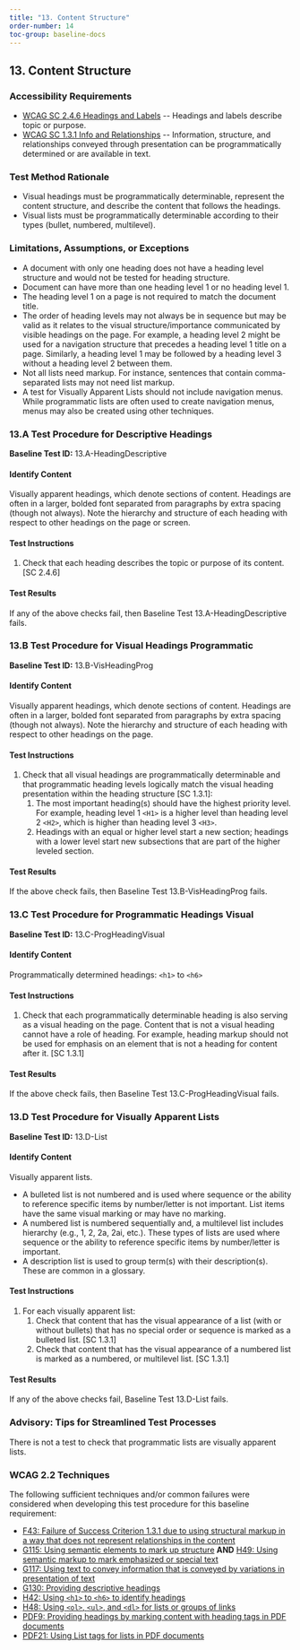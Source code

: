 ```yaml
---
title: "13. Content Structure"
order-number: 14
toc-group: baseline-docs
---
```


## 13. Content Structure

### Accessibility Requirements

-   [WCAG SC 2.4.6 Headings and Labels](https://www.w3.org/WAI/WCAG22/Understanding/headings-and-labels) -- Headings and labels describe topic or purpose.
-   [WCAG SC 1.3.1 Info and Relationships](https://www.w3.org/WAI/WCAG22/Understanding/info-and-relationships) -- Information, structure, and relationships conveyed through presentation can be programmatically determined or are available in text.

### Test Method Rationale

-   Visual headings must be programmatically determinable, represent the content structure, and describe the content that follows the headings.
-   Visual lists must be programmatically determinable according to their types (bullet, numbered, multilevel).

### Limitations, Assumptions, or Exceptions

-   A document with only one heading does not have a heading level structure and would not be tested for heading structure.
-   Document can have more than one heading level 1 or no heading level 1.
-   The heading level 1 on a page is not required to match the document title.
-   The order of heading levels may not always be in sequence but may be valid as it relates to the visual structure/importance communicated by visible headings on the page. For example, a heading level 2 might be used for a navigation structure that precedes a heading level 1 title on a page. Similarly, a heading level 1 may be followed by a heading level 3 without a heading level 2 between them.
-   Not all lists need markup. For instance, sentences that contain comma-separated lists may not need list markup.
-   A test for Visually Apparent Lists should not include navigation menus. While programmatic lists are often used to create navigation menus, menus may also be created using other techniques.

### 13.A Test Procedure for Descriptive Headings

**Baseline Test ID:** 13.A-HeadingDescriptive

#### Identify Content

<p id="d13aIC">Visually apparent headings, which denote sections of content. Headings are often in a larger, bolded font separated from paragraphs by extra spacing (though not always). Note the hierarchy and structure of each heading with respect to other headings on the page or screen.</p>

#### Test Instructions

<ol id="d13aTI">
    <li id="d13aTI-1">Check that each heading describes the topic or purpose of its content. [SC 2.4.6]</li>
</ol>

#### Test Results

<p id="d13aTR">If any of the above checks fail, then Baseline Test 13.A-HeadingDescriptive fails.</p>

### 13.B Test Procedure for Visual Headings Programmatic

**Baseline Test ID:** 13.B-VisHeadingProg

#### Identify Content

<p id="d13bIC">Visually apparent headings, which denote sections of content. Headings are often in a larger, bolded font separated from paragraphs by extra spacing (though not always). Note the hierarchy and structure of each heading with respect to other headings on the page.</p>

#### Test Instructions

<ol id="d13bTI">
    <li id="d13bTI-1">Check that all visual headings are programmatically determinable and that programmatic heading levels logically match the visual heading presentation within the heading structure [SC 1.3.1]:
        <ol>
            <li id="d13bTI-1a">The most important heading(s) should have the highest priority level. For example, heading level 1 <code>&lt;H1&gt;</code> is a higher level than heading level 2 <code>&lt;H2&gt;</code>, which is higher than heading level 3 <code>&lt;H3&gt;</code>.</li>
            <li id="d13bTI-1b">Headings with an equal or higher level start a new section; headings with a lower level start new subsections that are part of the higher leveled section.</li>
                </ol>
            </li>
        </ol>

#### Test Results

<p id="d13bTR">If the above check fails, then Baseline Test 13.B-VisHeadingProg fails.</p>

### 13.C Test Procedure for Programmatic Headings Visual

**Baseline Test ID:** 13.C-ProgHeadingVisual

#### Identify Content

<p id="d13cIC">Programmatically determined headings: <code>&lt;h1&gt;</code> to <code>&lt;h6&gt;</code></p>

#### Test Instructions

<ol id="d13cTI">
    <li id="d13cTI-1">Check that each programmatically determinable heading is also serving as a visual heading on the page. Content that is not a visual heading cannot have a role of heading. For example, heading markup should not be used for emphasis on an element that is not a heading for content after it. [SC 1.3.1]</li>
</ol>

#### Test Results

<p id="d13cTR">If the above check fails, then Baseline Test 13.C-ProgHeadingVisual fails.</p>

### 13.D Test Procedure for Visually Apparent Lists

**Baseline Test ID:** 13.D-List

#### Identify Content

<p id="d13dIC">Visually apparent lists.</p>

<ul>
    <li>A bulleted list is not numbered and is used where sequence or the ability to reference specific items by number/letter is not important. List items have the same visual marking or may have no marking.</li>
    <li>A numbered list is numbered sequentially and, a multilevel list includes hierarchy (e.g., 1, 2, 2a, 2ai, etc.). These types of lists are used where sequence or the ability to reference specific items by number/letter is important.</li>
    <li>A description list is used to group term(s) with their description(s). These are common in a glossary.</li>
</ul>

#### Test Instructions

<ol id="d13dTI">
    <li id="d13dTI-1">For each visually apparent list:
        <ol>
            <li id="d13dTI-1a">Check that content that has the visual appearance of a list (with or without bullets) that has no special order or sequence is marked as a bulleted list. [SC 1.3.1]</li>
            <li id="d13dTI-1b">Check that content that has the visual appearance of a numbered list is marked as a numbered, or multilevel list. [SC 1.3.1]</li>
        </ol>
    </li>
</ol>

#### Test Results

<p id="d13dTR">If any of the above checks fail, Baseline Test 13.D-List fails.</p>

### Advisory: Tips for Streamlined Test Processes

There is not a test to check that programmatic lists are visually apparent lists.

### WCAG 2.2 Techniques

The following sufficient techniques and/or common failures were considered when developing this test procedure for this baseline requirement:

-   [F43: Failure of Success Criterion 1.3.1 due to using structural markup in a way that does not represent relationships in the content](https://www.w3.org/WAI/WCAG21/Techniques/failures/F43.html)
-   [G115: Using semantic elements to mark up structure](https://www.w3.org/WAI/WCAG22/Techniques/general/G115) **AND** [H49: Using semantic markup to mark emphasized or special text](https://www.w3.org/WAI/WCAG22/Techniques/html/H49)
-   [G117: Using text to convey information that is conveyed by variations in presentation of text](https://www.w3.org/WAI/WCAG22/Techniques/general/G117)
-   [G130: Providing descriptive headings](https://www.w3.org/WAI/WCAG22/Techniques/general/G130)
-   [H42: Using <code>&lt;h1&gt;</code> to <code>&lt;h6&gt;</code> to identify headings](https://www.w3.org/WAI/WCAG22/Techniques/html/H42)
-   [H48: Using <code>&lt;ol&gt;</code>, <code>&lt;ul&gt;</code>, and <code>&lt;dl&gt;</code> for lists or groups of links](https://www.w3.org/WAI/WCAG22/Techniques/html/H48)
-   [PDF9: Providing headings by marking content with heading tags in PDF documents](https://www.w3.org/WAI/WCAG22/Techniques/pdf/PDF9)
-   [PDF21: Using List tags for lists in PDF documents](https://www.w3.org/WAI/WCAG22/Techniques/pdf/PDF21)